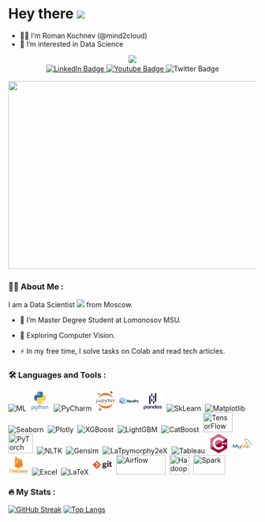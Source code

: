 <h1>
  Hey there
  <img src="https://media.giphy.com/media/hvRJCLFzcasrR4ia7z/giphy.gif" width="30px"/>
</h1>

- 👨‍💻 I’m Roman Kochnev (@mind2cloud)
- 👀 I’m interested in Data Science

<!---
mind2cloud/mind2cloud is a ✨ special ✨ repository because its `README.md` (this file) appears on your GitHub profile.
You can click the Preview link to take a look at your changes.
--->

<div id="header" align="center">
  <img src="https://media.giphy.com/media/M9gbBd9nbDrOTu1Mqx/giphy.gif" width="100"/>
</div>

<div id="badges" align="center">
  <a href="https://www.linkedin.com/in/roman-kochnev-b47954233/">
  <img src="https://img.shields.io/badge/LinkedIn-blue?style=for-the-badge&logo=linkedin&logoColor=white" alt="LinkedIn Badge"/>
  </a>
  <a href="https://www.youtube.com/channel/UCa6XiKfIARAFwbCDORqWBaA">
  <img src="https://img.shields.io/badge/YouTube-red?style=for-the-badge&logo=youtube&logoColor=white" alt="Youtube Badge"/>
  </a>
  <img src="https://img.shields.io/badge/Twitter-blue?style=for-the-badge&logo=twitter&logoColor=white" alt="Twitter Badge"/>
</div>

<img src="https://komarev.com/ghpvc/?username=mind2cloud&style=flat-square&color=blue" alt=""/>

<div align="center">
  <img src="https://media.giphy.com/media/dWesBcTLavkZuG35MI/giphy.gif" width="600" height="380"/>
</div>

### :man_technologist: About Me :
I am a Data Scientist <img src="https://media.giphy.com/media/WUlplcMpOCEmTGBtBW/giphy.gif" width="30"> from Moscow.

- :telescope: I’m Master Degree Student at Lomonosov MSU.

- :seedling: Exploring Computer Vision.

- :zap: In my free time, I solve tasks on Colab and read tech articles.

### :hammer_and_wrench: Languages and Tools :
<div>
  <img src="https://cdn-images-1.medium.com/max/1200/1*b9g_bBAfhbtBdEgwLa7fuQ.png" title="ML" alt="ML" width="40" height="40"/>&nbsp;
  <img src="https://github.com/devicons/devicon/blob/master/icons/python/python-original-wordmark.svg" title="Python" alt="Python" width="40" height="40"/>&nbsp;
  <img src="https://upload.wikimedia.org/wikipedia/commons/thumb/1/1d/PyCharm_Icon.svg/1280px-PyCharm_Icon.svg.png" title="PyCharm" alt="PyCharm" width="40" height="40"/>&nbsp;
  <img src="https://github.com/devicons/devicon/blob/master/icons/jupyter/jupyter-original-wordmark.svg" title="Jupyter" alt="Jupyter" width="40" height="40"/>&nbsp;
  <img src="https://github.com/devicons/devicon/blob/master/icons/numpy/numpy-original-wordmark.svg" title="Numpy" alt="Numpy" width="40" height="40"/>&nbsp;
 <img src="https://github.com/devicons/devicon/blob/master/icons/pandas/pandas-original-wordmark.svg" title="Pandas" alt="Pandas" width="40" height="40"/>&nbsp;
  <img src="https://pythobyte.com/wp-content/uploads/2021/03/overview-classification-methods-python-scikit-learn-1.png" title="Scikit-Learn" alt="SkLearn" width="70" height="40"/>&nbsp;
  <img src="https://upload.wikimedia.org/wikipedia/commons/thumb/8/84/Matplotlib_icon.svg/800px-Matplotlib_icon.svg.png"  title="Matplotlib" alt="Matplotlib" width="40" height="40"/>&nbsp;
  <img src="https://static.wixstatic.com/media/921c57_b4bb38aa4b8f4f8ab3d0266a4f8dfbf1~mv2.png" title="Seaborn" alt="Seaborn" width="40" height="40"/>&nbsp;
  <img src="https://www.diglib.org/wp-content/uploads/sites/3/2015/04/Plotly-logo.png" title="Plotly" alt="Plotly" width="40" height="40"/>&nbsp;
  <img src="http://aishelf.org/wp-content/uploads/2018/09/xgboost-e1606751248237.png" title="XGBoost"  alt="XGBoost" width="85" height="35"/>&nbsp;
  <img src="https://user-images.githubusercontent.com/7608904/90947747-e2d40c00-e3fd-11ea-9472-fc79e1a20bd9.png" title="LightGBM"  alt="LightGBM" width="35" height="40"/>&nbsp;
  <img src="https://upload.wikimedia.org/wikipedia/commons/c/cc/CatBoostLogo.png" title="CatBoost"  alt="CatBoost" width="40" height="40"/>&nbsp;
  <img src="https://d3ukgu32nhw07o.cloudfront.net/article/img1_file58a69be334042.jpg" title="TensorFlow" **alt="TensorFlow" width="60" height="40"/>&nbsp;
  <img src="https://1.bp.blogspot.com/-e1a_3UYfASQ/XqQx8JO-M5I/AAAAAAAANOs/wIXq4KZxRjgmhydRlG6u8DhxOKL3U8QmQCLcBGAsYHQ/s400/images.png" title="PyTorch" **alt="PyTorch" width="50" height="40"/>&nbsp;
  <img src="https://mattshomepage.com/images/python_nltk_turquoise.png" title="NLTK"  alt="NLTK" width="40" height="40"/>&nbsp;
  <img src="https://radimrehurek.com/gensim_4.0.0/_images/gensim_logo_positive_complete_tb.png" title="Gensim"  alt="Gensim" width="85" height="40"/>&nbsp;
  <img src="https://static.tildacdn.com/tild3035-3132-4663-b833-613064613136/pymorphy.png" title="pymorphy2"  alt="LaTpymorphy2eX" width="40" height="40"/>&nbsp;
  <img src="https://marketplace.digimind.com/hubfs/Tableau-ICON-1.png" title="Tableau"  alt="Tableau" width="40" height="40"/>&nbsp;
  <img src="https://github.com/devicons/devicon/blob/master/icons/cplusplus/cplusplus-original.svg" title="C++" alt="C++" width="40" height="40"/>&nbsp;
  <img src="https://github.com/devicons/devicon/blob/master/icons/mysql/mysql-original-wordmark.svg" title="MySQL"  alt="MySQL" width="40" height="40"/>&nbsp;
  <img src="https://github.com/devicons/devicon/blob/master/icons/firebase/firebase-plain-wordmark.svg" title="Firebase" alt="Firebase" width="40" height="40"/>&nbsp;
  <img src="https://i.pinimg.com/originals/33/3a/82/333a82a83897548cf70ab4860db833eb.png" title="Excel"  alt="Excel" width="40" height="40"/>&nbsp;
  <img src="https://blog.kathyreid.id.au/wordpress/wp-content/uploads/2020/12/latex-logo-png-transparent-1536x1536.png" title="LaTeX"  alt="LaTeX" width="40" height="40"/>&nbsp;
  <img src="https://github.com/devicons/devicon/blob/master/icons/git/git-original-wordmark.svg" title="Git" **alt="Git" width="40" height="40"/>&nbsp;
  <img src="https://res.cloudinary.com/hevo/image/upload/f_auto,q_auto/v1629881695/hevo-learn/AirflowLogo-1.png" title="Airflow" **alt="Airflow" width="100" height="40"/>&nbsp;
  <img src="https://brodewicz.tech/wp-content/uploads/2020/05/output-onlinepngtools.png" title="Hadoop" **alt="Hadoop" width="40" height="40"/>&nbsp;
  <img src="https://s3.ap-south-1.amazonaws.com/s3.studytonight.com/curious/uploads/pictures/1512823737-1.png" title="Spark" **alt="Spark" width="65" height="40"/>&nbsp;
</div>

### :fire: My Stats :
[![GitHub Streak](http://github-readme-streak-stats.herokuapp.com?user=mind2cloud&theme=navy-gear&date_format=M%20j%5B%2C%20Y%5D)](https://git.io/streak-stats)
[![Top Langs](https://github-readme-stats.vercel.app/api/top-langs/?username=mind2cloud&layout=compact&theme=vision-friendly-dark)](https://github.com/anuraghazra/github-readme-stats)
